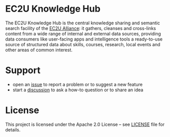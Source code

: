 # EC2U Knowledge Hub

The EC2U Knowledge Hub is the central knowledge sharing and semantic search facility of the
[EC2U Alliance](https://www.ec2u.eu/): it gathers, cleanses and cross-links content from a wide range of internal and
external data sources, providing data consumers like user-facing apps and intelligence tools a ready-to-use source of
structured data about skills, courses, research, local events and other areas of common interest.

# Support

- open an [issue](https://github.com/ec2u/data/issues) to report a problem or to suggest a new feature
- start a [discussion](https://github.com/ec2u/data/discussions) to ask a how-to question or to share an idea

# License

This project is licensed under the Apache 2.0 License – see [LICENSE](https://github.com/ec2u/card/blob/main/LICENSE)
file for details.
